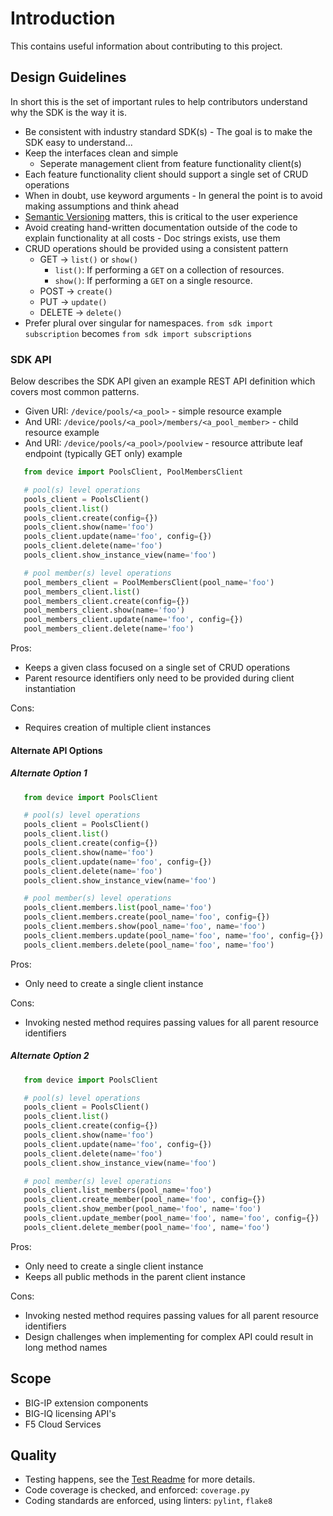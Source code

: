 # Introduction

This contains useful information about contributing to this project.

## Design Guidelines

In short this is the set of important rules to help contributors understand why the SDK is the way it is.

- Be consistent with industry standard SDK(s) - The goal is to make the SDK easy to understand...
- Keep the interfaces clean and simple
   - Seperate management client from feature functionality client(s)
- Each feature functionality client should support a single set of CRUD operations
- When in doubt, use keyword arguments - In general the point is to avoid making assumptions and think ahead
- [Semantic Versioning](https://semver.org) matters, this is critical to the user experience
- Avoid creating hand-written documentation outside of the code to explain functionality at all costs - Doc strings exists, use them
- CRUD operations should be provided using a consistent pattern
   - GET -> `list()` or `show()`
      - `list()`: If performing a `GET` on a collection of resources.
      - `show()`: If performing a `GET` on a single resource.
   - POST -> `create()`
   - PUT -> `update()`
   - DELETE -> `delete()`
- Prefer plural over singular for namespaces.  `from sdk import subscription` becomes `from sdk import subscriptions`

### SDK API

Below describes the SDK API given an example REST API definition which covers most common patterns.

- Given URI: `/device/pools/<a_pool>` - simple resource example
- And URI: `/device/pools/<a_pool>/members/<a_pool_member>` - child resource example
- And URI: `/device/pools/<a_pool>/poolview` - resource attribute leaf endpoint (typically GET only) example

```python
   from device import PoolsClient, PoolMembersClient

   # pool(s) level operations
   pools_client = PoolsClient()
   pools_client.list()
   pools_client.create(config={})
   pools_client.show(name='foo')
   pools_client.update(name='foo', config={})
   pools_client.delete(name='foo')
   pools_client.show_instance_view(name='foo')

   # pool member(s) level operations
   pool_members_client = PoolMembersClient(pool_name='foo')
   pool_members_client.list()
   pool_members_client.create(config={})
   pool_members_client.show(name='foo')
   pool_members_client.update(name='foo', config={})
   pool_members_client.delete(name='foo')
```

Pros:
- Keeps a given class focused on a single set of CRUD operations
- Parent resource identifiers only need to be provided during client instantiation

Cons:
- Requires creation of multiple client instances 


#### Alternate API Options

##### Alternate Option 1

```python
   from device import PoolsClient

   # pool(s) level operations
   pools_client = PoolsClient()
   pools_client.list()
   pools_client.create(config={})
   pools_client.show(name='foo')
   pools_client.update(name='foo', config={})
   pools_client.delete(name='foo')
   pools_client.show_instance_view(name='foo')

   # pool member(s) level operations
   pools_client.members.list(pool_name='foo')
   pools_client.members.create(pool_name='foo', config={})
   pools_client.members.show(pool_name='foo', name='foo')
   pools_client.members.update(pool_name='foo', name='foo', config={})
   pools_client.members.delete(pool_name='foo', name='foo')
```

Pros:
- Only need to create a single client instance

Cons:
- Invoking nested method requires passing values for all parent resource identifiers

##### Alternate Option 2

```python
   from device import PoolsClient

   # pool(s) level operations
   pools_client = PoolsClient()
   pools_client.list()
   pools_client.create(config={})
   pools_client.show(name='foo')
   pools_client.update(name='foo', config={})
   pools_client.delete(name='foo')
   pools_client.show_instance_view(name='foo')

   # pool member(s) level operations
   pools_client.list_members(pool_name='foo')
   pools_client.create_member(pool_name='foo', config={})
   pools_client.show_member(pool_name='foo', name='foo')
   pools_client.update_member(pool_name='foo', name='foo', config={})
   pools_client.delete_member(pool_name='foo', name='foo')
```

Pros:
- Only need to create a single client instance
- Keeps all public methods in the parent client instance

Cons:
- Invoking nested method requires passing values for all parent resource identifiers
- Design challenges when implementing for complex API could result in long method names


## Scope

- BIG-IP extension components
- BIG-IQ licensing API's
- F5 Cloud Services

## Quality

- Testing happens, see the [Test Readme](../tests/README.md) for more details.
- Code coverage is checked, and enforced: `coverage.py`
- Coding standards are enforced, using linters: `pylint`, `flake8`